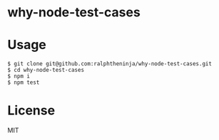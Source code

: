 # why-node-test-cases

# Usage

```
$ git clone git@github.com:ralphtheninja/why-node-test-cases.git
$ cd why-node-test-cases
$ npm i
$ npm test
```

# License
MIT
